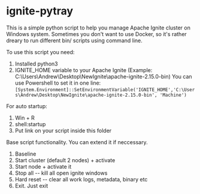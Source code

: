 # ignite-pytray
This is a simple python script to help you manage Apache Ignite cluster on Windows system.
Sometimes you don't want to use Docker, so it's rather dreary to run different bin/ scripts using command line.

To use this script you need:
1. Installed python3
2. IGNITE_HOME variable to your Apache Ignite (Example: C:\Users\Andrew\Desktop\NewIgnite\apache-ignite-2.15.0-bin)
   You can use Powershell to set it in one line:
   ```[System.Environment]::SetEnvironmentVariable('IGNITE_HOME','C:\Users\Andrew\Desktop\NewIgnite\apache-ignite-2.15.0-bin', 'Machine')```

For auto startup:
1. Win + R
2. shell:startup
3. Put link on your script inside this folder

Base script functionality. You can extend it if neccessary.
1. Baseline
2. Start cluster (default 2 nodes) + activate
3. Start node + activate it
4. Stop all -- kill all open ignite windows
5. Hard reset -- clear all work logs, metadata, binary etc
6. Exit. Just exit

